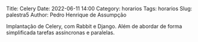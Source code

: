 Title: Celery
Date: 2022-06-11 14:00
Category: horarios
Tags: horarios
Slug: palestra5
Author: Pedro Henrique de Assumpção

Implantação de Celery, com Rabbit e Django. Além de abordar de forma simplificada tarefas assíncronas e paralelas.